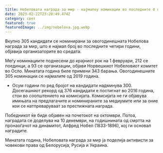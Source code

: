 ```yaml
---
title: Нобеловата награда за мир - најмалку номинации во последните 4 години
date: 2023-02-22T23:20:49.474Z
category: свет
featured: true
featuredImage: ../img/nobelova.jpg.webp
---
```


Вкупно 305 кандидати се номинирани за овогодинешната Нобелова награда за мир, што е најмал број во последните четири години, објавија организаторите во средата.

Меѓу номинациите поднесени до крајниот рок на 1 февруари, 212 се поединци, а 93 се организации, објави Норвешкиот Нобеловиот комитет во Осло. Минатата година биле примени 343 барања. Овогодинешните 305 номинации се најмалите од 2019 година.

- Осум години по ред бројот на кандидати надминува 300. Досегашниот рекорд од 376 кандидати е постигнат во 2016 година, стои во соопштението на комисијата. Комисијата не ги објавува имињата на предлагачите и номинираните за медиумите или за оние кои се натпреваруваат за престижната награда.

Победникот ќе биде објавен на почетокот на октомври. Потоа, наградата се доделува на 10 декември, на годишнината од смртта на пронаоѓачот на динамитот, Алфред Нобел (1833-1896), кој ги основал наградите.

Минатата година, Нобеловата награда за мир ја поделија активисти за човекови права од Белорусија, Русија и Украина.
